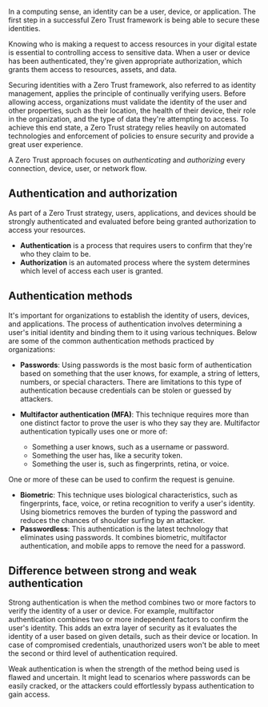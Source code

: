In a computing sense, an identity can be a user, device, or application. The first step in a successful Zero Trust framework is being able to secure these identities.

Knowing who is making a request to access resources in your digital estate is essential to controlling access to sensitive data. When a user or device has been authenticated, they're given appropriate authorization, which grants them access to resources, assets, and data.

Securing identities with a Zero Trust framework, also referred to as identity management, applies the principle of continually verifying users. Before allowing access, organizations must validate the identity of the user and other properties, such as their location, the health of their device, their role in the organization, and the type of data they're attempting to access. To achieve this end state, a Zero Trust strategy relies heavily on automated technologies and enforcement of policies to ensure security and provide a great user experience.

A Zero Trust approach focuses on _authenticating_ and _authorizing_ every connection, device, user, or network flow.

## Authentication and authorization

As part of a Zero Trust strategy, users, applications, and devices should be strongly authenticated and evaluated before being granted authorization to access your resources.

- **Authentication** is a process that requires users to confirm that they're who they claim to be.
- **Authorization** is an automated process where the system determines which level of access each user is granted.

## Authentication methods

It's important for organizations to establish the identity of users, devices, and applications. The process of authentication involves determining a user's initial identity and binding them to it using various techniques. Below are some of the common authentication methods practiced by organizations:

- **Passwords**: Using passwords is the most basic form of authentication based on something that the user knows, for example, a string of letters, numbers, or special characters. There are limitations to this type of authentication because credentials can be stolen or guessed by attackers.
- **Multifactor authentication (MFA)**: This technique requires more than one distinct factor to prove the user is who they say they are. Multifactor authentication typically uses one or more of:

  - Something a user knows, such as a username or password.
  - Something the user has, like a security token.
  - Something the user is, such as fingerprints, retina, or voice.

One or more of these can be used to confirm the request is genuine.

- **Biometric**: This technique uses biological characteristics, such as fingerprints, face, voice, or retina recognition to verify a user's identity. Using biometrics removes the burden of typing the password and reduces the chances of shoulder surfing by an attacker.
- **Passwordless**: This authentication is the latest technology that eliminates using passwords. It combines biometric, multifactor authentication, and mobile apps to remove the need for a password.

## Difference between strong and weak authentication

Strong authentication is when the method combines two or more factors to verify the identity of a user or device. For example, multifactor authentication combines two or more independent factors to confirm the user's identity. This adds an extra layer of security as it evaluates the identity of a user based on given details, such as their device or location. In case of compromised credentials, unauthorized users won't be able to meet the second or third level of authentication required.

Weak authentication is when the strength of the method being used is flawed and uncertain. It might lead to scenarios where passwords can be easily cracked, or the attackers could effortlessly bypass authentication to gain access.
